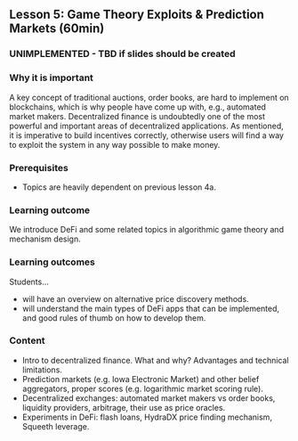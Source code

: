 ## Lesson 5: Game Theory Exploits & Prediction Markets (60min)

### UNIMPLEMENTED - TBD if slides should be created

<!-- TODO CONTENT ^^^ -->

<!-- Perhaps we reframe this section to be about 'exploits in game theory' or 'Price discovery/prediction markets'._
_We should not teach DeFi in this module at all._
_Automated Market Makers could be used in this module._ -->

### Why it is important

A key concept of traditional auctions, order books, are hard to implement on blockchains, which is why people have come up with, e.g., automated market makers.
Decentralized finance is undoubtedly one of the most powerful and important areas of decentralized applications.
As mentioned, it is imperative to build incentives correctly, otherwise users will find a way to exploit the system in any way possible to make money.

### Prerequisites

- Topics are heavily dependent on previous lesson 4a.

### Learning outcome

We introduce DeFi and some related topics in algorithmic game theory and mechanism design.

### Learning outcomes

Students...

- will have an overview on alternative price discovery methods.
- will understand the main types of DeFi apps that can be implemented, and good rules of thumb on how to develop them.

### Content

- Intro to decentralized finance.
  What and why? Advantages and technical limitations.
- Prediction markets (e.g. Iowa Electronic Market) and other belief aggregators, proper scores (e.g. logarithmic market scoring rule).
- Decentralized exchanges: automated market makers vs order books, liquidity providers, arbitrage, their use as price oracles.
- Experiments in DeFi: flash loans, HydraDX price finding mechanism, Squeeth leverage.
